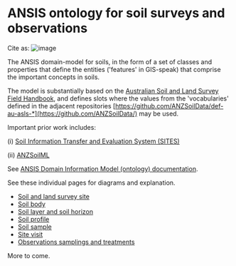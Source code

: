 # ANSIS ontology for soil surveys and observations

Cite as: ![image](https://github.com/user-attachments/assets/6ba6bcf0-52d8-40d9-a1da-28a38b417e5c)


The ANSIS domain-model for soils, in the form of a set of classes and properties that define the entities ('features' in GIS-speak) that comprise the important concepts in soils.

The model is substantially based on the [Australian Soil and Land Survey Field Handbook](https://catalogue.nla.gov.au/Record/4273240), and defines slots where the values from the 'vocabularies' defined in the adjacent repositories [https://github.com/ANZSoilData/def-au-asls-*](https://github.com/ANZSoilData/) may be used. 

Important prior work includes:

(i) [Soil Information Transfer and Evaluation System (SITES)](https://www.asris.csiro.au/downloads/Sites_v2.zip) 

(ii) [ANZSoilML](https://github.com/ANZSoilData/ANZSoilML)

See [ANSIS Domain Information Model (ontology) documentation](https://raw.githack.com/ANZSoilData/def-au-domain/main/doc/domain.html). 

See these individual pages for diagrams and explanation.

- [Soil and land survey site](doc/site.md)
- [Soil body](doc/soil-body.md)
- [Soil layer and soil horizon](doc/soil-layer.md)
- [Soil profile](doc/soil-profile.md)
- [Soil sample](doc/soil-sample.md)
- [Site visit](doc/site-visit.md)
- [Observations samplings and treatments](doc/sosa.md)

More to come. 
